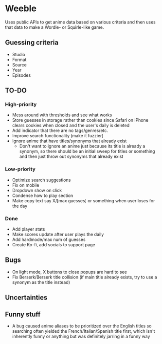 # Weeble

Uses public APIs to get anime data based on various criteria and then uses that
data to make a Wordle- or Squirle-like game.

## Guessing criteria

- Studio
- Format
- Source
- Year
- Episodes

## TO-DO

### High-priority

- Mess around with thresholds and see what works
- Store guesses in storage rather than cookies since Safari on iPhone clears
  cookies when closed and the user's daily is deleted
- Add indicator that there are no tags/genres/etc.
- Improve search functionality (make it fuzzier)
- Ignore anime that have titles/synonyms that already exist
  - Don't want to ignore an anime just because its title is already a synonym,
    so there should be an initial sweep for titles or something and then just
    throw out synonyms that already exist

### Low-priority

- Optimize search suggestions
- Fix on mobile
- Dropdown show on click
- Condense how to play section
- Make copy text say X/[max guesses] or something when user loses for the day

### Done
- Add player stats
- Make scores update after user plays the daily
- Add hardmode/max num of guesses
- Create Ko-fi, add socials to support page

## Bugs
- On light mode, X buttons to close popups are hard to see
- Fix Berserk/Berserk title collision (if main title already exists, try to
  use a synonym as the title instead)

## Uncertainties

## Funny stuff

- A bug caused anime aliases to be prioritized over the English titles so
  searching often yielded the French/Italian/Spanish title first, which isn't
  inherently funny or anything but was definitely jarring in a funny way
